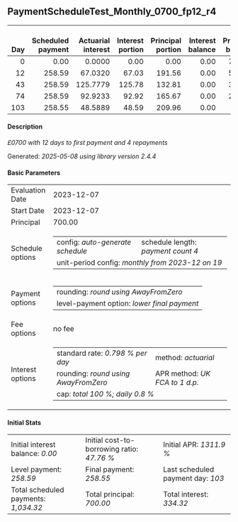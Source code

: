<h2>PaymentScheduleTest_Monthly_0700_fp12_r4</h2>
<table>
    <thead style="vertical-align: bottom;">
        <th style="text-align: right;">Day</th>
        <th style="text-align: right;">Scheduled payment</th>
        <th style="text-align: right;">Actuarial interest</th>
        <th style="text-align: right;">Interest portion</th>
        <th style="text-align: right;">Principal portion</th>
        <th style="text-align: right;">Interest balance</th>
        <th style="text-align: right;">Principal balance</th>
        <th style="text-align: right;">Total actuarial interest</th>
        <th style="text-align: right;">Total interest</th>
        <th style="text-align: right;">Total principal</th>
    </thead>
    <tr style="text-align: right;">
        <td class="ci00">0</td>
        <td class="ci01" style="white-space: nowrap;">0.00</td>
        <td class="ci02">0.0000</td>
        <td class="ci03">0.00</td>
        <td class="ci04">0.00</td>
        <td class="ci05">0.00</td>
        <td class="ci06">700.00</td>
        <td class="ci07">0.0000</td>
        <td class="ci08">0.00</td>
        <td class="ci09">0.00</td>
    </tr>
    <tr style="text-align: right;">
        <td class="ci00">12</td>
        <td class="ci01" style="white-space: nowrap;">258.59</td>
        <td class="ci02">67.0320</td>
        <td class="ci03">67.03</td>
        <td class="ci04">191.56</td>
        <td class="ci05">0.00</td>
        <td class="ci06">508.44</td>
        <td class="ci07">67.0320</td>
        <td class="ci08">67.03</td>
        <td class="ci09">191.56</td>
    </tr>
    <tr style="text-align: right;">
        <td class="ci00">43</td>
        <td class="ci01" style="white-space: nowrap;">258.59</td>
        <td class="ci02">125.7779</td>
        <td class="ci03">125.78</td>
        <td class="ci04">132.81</td>
        <td class="ci05">0.00</td>
        <td class="ci06">375.63</td>
        <td class="ci07">192.8099</td>
        <td class="ci08">192.81</td>
        <td class="ci09">324.37</td>
    </tr>
    <tr style="text-align: right;">
        <td class="ci00">74</td>
        <td class="ci01" style="white-space: nowrap;">258.59</td>
        <td class="ci02">92.9233</td>
        <td class="ci03">92.92</td>
        <td class="ci04">165.67</td>
        <td class="ci05">0.00</td>
        <td class="ci06">209.96</td>
        <td class="ci07">285.7332</td>
        <td class="ci08">285.73</td>
        <td class="ci09">490.04</td>
    </tr>
    <tr style="text-align: right;">
        <td class="ci00">103</td>
        <td class="ci01" style="white-space: nowrap;">258.55</td>
        <td class="ci02">48.5889</td>
        <td class="ci03">48.59</td>
        <td class="ci04">209.96</td>
        <td class="ci05">0.00</td>
        <td class="ci06">0.00</td>
        <td class="ci07">334.3222</td>
        <td class="ci08">334.32</td>
        <td class="ci09">700.00</td>
    </tr>
</table>
<h4>Description</h4>
<p><i>£0700 with 12 days to first payment and 4 repayments</i></p>
<p>Generated: <i>2025-05-08 using library version 2.4.4</i></p>
<h4>Basic Parameters</h4>
<table>
    <tr>
        <td>Evaluation Date</td>
        <td>2023-12-07</td>
    </tr>
    <tr>
        <td>Start Date</td>
        <td>2023-12-07</td>
    </tr>
    <tr>
        <td>Principal</td>
        <td>700.00</td>
    </tr>
    <tr>
        <td>Schedule options</td>
        <td>
            <table>
                <tr>
                    <td>config: <i>auto-generate schedule</i></td>
                    <td>schedule length: <i><i>payment count</i> 4</i></td>
                </tr>
                <tr>
                    <td colspan="2" style="white-space: nowrap;">unit-period config: <i>monthly from 2023-12 on 19</i></td>
                </tr>
            </table>
        </td>
    </tr>
    <tr>
        <td>Payment options</td>
        <td>
            <table>
                <tr>
                    <td>rounding: <i>round using AwayFromZero</i></td>
                </tr>
                <tr>
                    <td>level-payment option: <i>lower&nbsp;final&nbsp;payment</i></td>
                </tr>
            </table>
        </td>
    </tr>
    <tr>
        <td>Fee options</td>
        <td>no fee
        </td>
    </tr>
    <tr>
        <td>Interest options</td>
        <td>
            <table>
                <tr>
                    <td>standard rate: <i>0.798 % per day</i></td>
                    <td>method: <i>actuarial</i></td>
                </tr>
                <tr>
                    <td>rounding: <i>round using AwayFromZero</i></td>
                    <td>APR method: <i>UK FCA to 1 d.p.</i></td>
                </tr>
                <tr>
                    <td colspan="2">cap: <i>total 100 %; daily 0.8 %</td>
                </tr>
            </table>
        </td>
    </tr>
</table>
<h4>Initial Stats</h4>
<table>
    <tr>
        <td>Initial interest balance: <i>0.00</i></td>
        <td>Initial cost-to-borrowing ratio: <i>47.76 %</i></td>
        <td>Initial APR: <i>1311.9 %</i></td>
    </tr>
    <tr>
        <td>Level payment: <i>258.59</i></td>
        <td>Final payment: <i>258.55</i></td>
        <td>Last scheduled payment day: <i>103</i></td>
    </tr>
    <tr>
        <td>Total scheduled payments: <i>1,034.32</i></td>
        <td>Total principal: <i>700.00</i></td>
        <td>Total interest: <i>334.32</i></td>
    </tr>
</table>